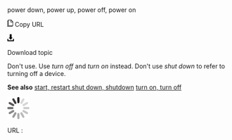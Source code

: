 # 

power down, power up, power off, power on

![Copy URL](media/power-down-power-up-power-off-power-on/Copy.png)
Copy URL

![Download](media/power-down-power-up-power-off-power-on/Download.png)

Download topic

Don't use. Use *turn off* and *turn on* instead. Don't use *shut down* to refer to turning off a device.

**See also** [
](https://worldready.cloudapp.net/Styleguide/Read?id=2700&topicid=35352)[start, restart](https://worldready.cloudapp.net/Styleguide/Read?id=2700&topicid=35210)[
shut down, shutdown](https://worldready.cloudapp.net/Styleguide/Read?id=2700&topicid=35352)
[turn on, turn off](https://worldready.cloudapp.net/Styleguide/Read?id=2700&topicid=33405)

![In progress](media/power-down-power-up-power-off-power-on/activity-large.gif)

URL :
